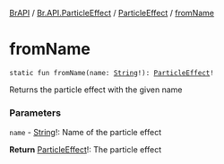[BrAPI](../../index.md) / [Br.API.ParticleEffect](../index.md) / [ParticleEffect](index.md) / [fromName](./from-name.md)

# fromName

`static fun fromName(name: `[`String`](https://kotlinlang.org/api/latest/jvm/stdlib/kotlin/-string/index.html)`!): `[`ParticleEffect`](index.md)`!`

Returns the particle effect with the given name

### Parameters

`name` - [String](https://kotlinlang.org/api/latest/jvm/stdlib/kotlin/-string/index.html)!: Name of the particle effect

**Return**
[ParticleEffect](index.md)!: The particle effect

